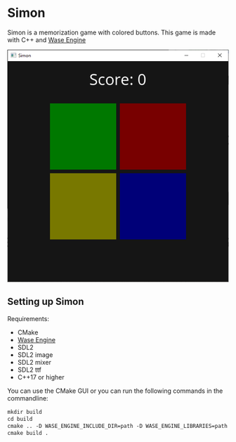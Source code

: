 # Simon

Simon is a memorization game with colored buttons. This game is made with C++ and [Wase Engine](https://github.com/JelleVos1/wase-engine)

![Game preview](images/simon.png)


## Setting up Simon

Requirements:

 - CMake
 - [Wase Engine](https://github.com/JelleVos1/wase-engine)
 - SDL2
 - SDL2 image
 - SDL2 mixer
 - SDL2 ttf
 - C++17 or higher

You can use the CMake GUI or you can run the following commands in the commandline:
```
mkdir build
cd build
cmake .. -D WASE_ENGINE_INCLUDE_DIR=path -D WASE_ENGINE_LIBRARIES=path
cmake build .
```
